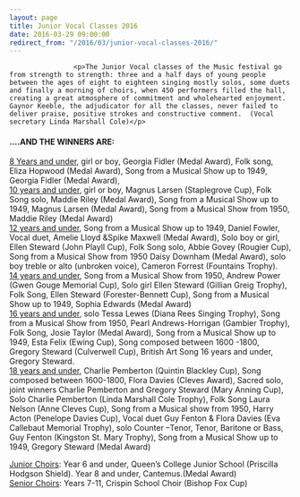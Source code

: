 ```yaml
---
layout: page
title: Junior Vocal Classes 2016
date: 2016-03-29 09:00:00
redirect_from: "/2016/03/junior-vocal-classes-2016/"
---
```

<section>

                    
                    <p>The Junior Vocal classes of the Music festival go from strength to strength: three and a half days of young people between the ages of eight to eighteen singing mostly solos, some duets and finally a morning of choirs, when 450 performers filled the hall, creating a great atmosphere of commitment and wholehearted enjoyment. Gaynor Keeble, the adjudicator for all the classes, never failed to deliver praise, positive strokes and constructive comment.  (Vocal secretary Linda Marshall Cole)</p>
<h4>….AND THE WINNERS ARE: </h4>
<p><u>8 Years and under</u>, girl or boy, Georgia Fidler (Medal Award), Folk song,      Eliza Hopwood (Medal Award), Song from a Musical Show up to 1949, Georgia Fidler (Medal Award),<br />
<u>10 years and under</u>, girl or boy, Magnus Larsen (Staplegrove Cup), Folk Song solo, Maddie Riley (Medal Award),  Song from a Musical Show up to 1949, Magnus Larsen (Medal Award),  Song from a Musical Show from 1950, Maddie Riley (Medal Award)<br />
<u>12 years and under</u>, Song from a Musical Show up to 1949, Daniel Fowler, Vocal duet, Amelie Lloyd &#038;Spike Maxwell (Medal Award), Solo boy or girl, Ellen Steward (John Playll Cup), Folk Song solo, Abbie Govey (Rougier Cup),  Song from a Musical Show from 1950 Daisy Downham (Medal Award), solo boy treble or alto (unbroken voice), Cameron Forrest (Fountains Trophy).<br />
<u>14 years and under</u>, Song from a Musical Show from 1950, Andrew Power (Gwen Gouge Memorial Cup), Solo girl Ellen Steward (Gillian Greig Trophy), Folk Song, Ellen Steward (Forester-Bennett Cup), Song from a Musical Show up to 1949, Sophia Edwards (Medal Award)<br />
<u>16 years and under</u>, solo Tessa Lewes (Diana Rees Singing Trophy), Song from a Musical Show from 1950, Pearl Andrews-Horrigan (Gambier Trophy), Folk Song, Josie Taylor (Medal Award),  Song from a Musical Show up to 1949, Esta Felix (Ewing Cup), Song composed between 1600 -1800, Gregory Steward (Culverwell Cup), British Art Song 16 years and under, Gregory Steward.<br />
<u>18 years and under</u>, Charlie Pemberton (Quintin Blackley Cup), Song composed between 1600-1800, Flora Davies (Cleves Award), Sacred solo, joint winners Charlie Pemberton and Gregory Steward (Mary Anning Cup), Solo Charlie Pemberton (Linda Marshall Cole Trophy), Folk Song  Laura Nelson (Anne Cleves Cup),  Song from a Musical show from 1950, Harry Acton (Penelope Davies Cup), Vocal duet Guy Fenton &#038; Flora Davies (Eva Callebaut Memorial Trophy), solo Counter –Tenor, Tenor, Baritone or Bass, Guy Fenton (Kingston St. Mary Trophy),  Song from a Musical Show up to 1949, Gregory Steward (Medal Award)</p>
<p><u>Junior Choirs</u>: Year 6 and under, Queen’s College Junior School (Priscilla Hodgson Shield). Year 8 and under, Cantemus.(Medal Award)<br />
<u>Senior Choirs</u>: Years 7-11, Crispin School Choir (Bishop Fox Cup)</p>

                
</section>
